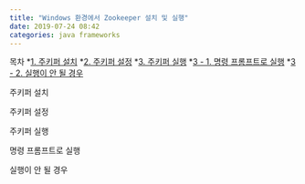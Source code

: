 ```yaml
---
title: "Windows 환경에서 Zookeeper 설치 및 실행"
date: 2019-07-24 08:42
categories: java frameworks
---
```


목차
*[1. 주키퍼 설치](#주키퍼-설치)
*[2. 주키퍼 설정](#주키퍼-설정)
*[3. 주키퍼 실행](#주키퍼-실행)
  *[3 - 1. 명령 프롬프트로 실행](#명령-프롬프트로-실행)
  *[3 - 2. 실행이 안 될 경우](#실행이-안-될-경우)

주키퍼 설치

주키퍼 설정

주키퍼 실행

명령 프롬프트로 실행

실행이 안 될 경우

